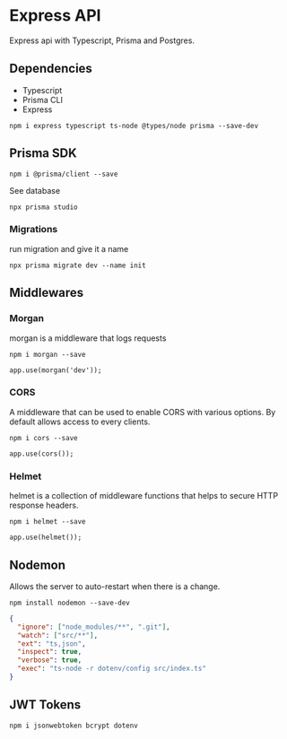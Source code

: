 # Express API

Express api with Typescript, Prisma and Postgres.

## Dependencies

- Typescript
- Prisma CLI
- Express

```
npm i express typescript ts-node @types/node prisma --save-dev
```

## Prisma SDK

```
npm i @prisma/client --save
```

See database

```
npx prisma studio
```

### Migrations

run migration and give it a name

```
npx prisma migrate dev --name init
```

## Middlewares

### Morgan

morgan is a middleware that logs requests

```
npm i morgan --save
```

```
app.use(morgan('dev'));
```

### CORS

A middleware that can be used to enable CORS with various options. By default allows access to every clients.

```
npm i cors --save
```

```
app.use(cors());
```

### Helmet

helmet is a collection of middleware functions that helps to secure HTTP response headers.

```
npm i helmet --save
```

```
app.use(helmet());
```

## Nodemon

Allows the server to auto-restart when there is a change.

```
npm install nodemon --save-dev
```

```json
{
  "ignore": ["node_modules/**", ".git"],
  "watch": ["src/**"],
  "ext": "ts,json",
  "inspect": true,
  "verbose": true,
  "exec": "ts-node -r dotenv/config src/index.ts"
}
```

## JWT Tokens

```
npm i jsonwebtoken bcrypt dotenv
```
